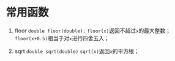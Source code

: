 # 常用函数

1. floor
``double floor(double);``
``floor(x)``返回不超过``x``的最大整数；
``floor(x+0.5)``相当于对``x``进行四舍五入；

2. sqrt
``double sqrt(double)``
``sqrt(x)``返回`x`的平方根；
